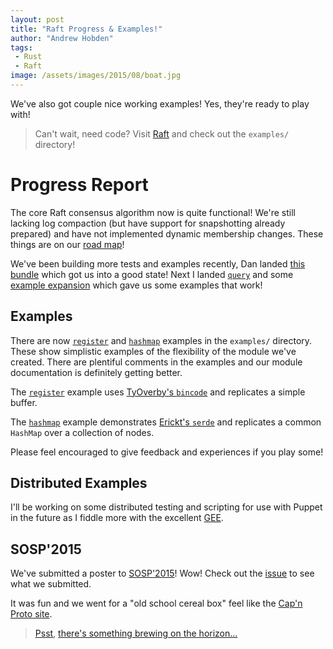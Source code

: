 ```yaml
---
layout: post
title: "Raft Progress & Examples!"
author: "Andrew Hobden"
tags:
 - Rust
 - Raft
image: /assets/images/2015/08/boat.jpg
---
```


We've also got couple nice working examples! Yes, they're ready to play with!

> Can't wait, need code? Visit [Raft](https://github.com/hoverbear/raft) and check out the `examples/` directory!

# Progress Report #

The core Raft consensus algorithm now is quite functional! We're still lacking log compaction (but have support for snapshotting already prepared) and have not implemented dynamic membership changes. These things are on our [road map](https://github.com/Hoverbear/raft/milestones/Full%20Paper%20Implementation)!

We've been building more tests and examples recently, Dan landed [this bundle](https://github.com/Hoverbear/raft/pull/64) which got us into a good state! Next I landed [`query`](https://github.com/Hoverbear/raft/pull/67) and some [example expansion](https://github.com/Hoverbear/raft/pull/73) which gave us some examples that work!

## Examples ##

There are now [`register`](https://github.com/Hoverbear/raft/blob/master/examples/register.rs) and [`hashmap`](https://github.com/Hoverbear/raft/blob/master/examples/hashmap.rs) examples in the `examples/` directory. These show simplistic examples of the flexibility of the module we've created. There are plentiful comments in the examples and our module documentation is definitely getting better.

The [`register`](https://github.com/Hoverbear/raft/blob/master/examples/register.rs) example uses [TyOverby's `bincode`](https://github.com/TyOverby/bincode) and replicates a simple buffer.

The [`hashmap`](https://github.com/Hoverbear/raft/blob/master/examples/hashmap.rs) example demonstrates [Erickt's `serde`](https://github.com/serde-rs/serde) and replicates a common `HashMap` over a collection of nodes.

Please feel encouraged to give feedback and experiences if you play some!

## Distributed Examples ##

I'll be working on some distributed testing and scripting for use with Puppet in the future as I fiddle more with the excellent [GEE](http://gee-project.org).

## SOSP'2015 ##

We've submitted a poster to [SOSP'2015](http://www.ssrc.ucsc.edu/sosp15/callForPosters.html)! Wow! Check out the [issue](https://github.com/Hoverbear/raft/issues/69) to see what we submitted.

It was fun and we went for a "old school cereal box" feel like the [Cap'n Proto site](http://capnproto.org/).


> [Psst](http://www.meetup.com/Rust-Bay-Area/events/219696985/), [there's something brewing on the horizon...](https://github.com/Hoverbear/raft/issues/74)
